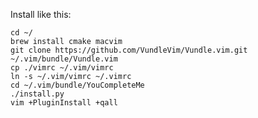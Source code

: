 Install like this:

    cd ~/
    brew install cmake macvim
    git clone https://github.com/VundleVim/Vundle.vim.git ~/.vim/bundle/Vundle.vim
    cp ./vimrc ~/.vim/vimrc
    ln -s ~/.vim/vimrc ~/.vimrc 
    cd ~/.vim/bundle/YouCompleteMe
    ./install.py
    vim +PluginInstall +qall
